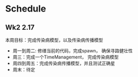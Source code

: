 # Schedule


## Wk2 2.17
本周目标：完成传染病模型，以及传染病传播模型

* 周一到周二: 修缮当前的代码，完成spawn， 确保寻路健壮性<Bingo>
* 周三：完成一个TimeManagement， 完成传染病模型 
* 周四到周五：完成传染病传播模型，并且测试正确星
* 周末：待定